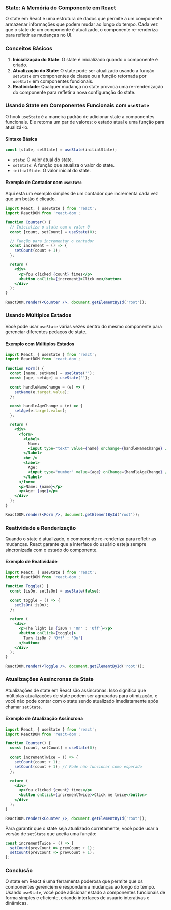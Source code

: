 ### State: A Memória do Componente em React

O state em React é uma estrutura de dados que permite a um componente armazenar informações que podem mudar ao longo do tempo. Cada vez que o state de um componente é atualizado, o componente re-renderiza para refletir as mudanças no UI.

### Conceitos Básicos

1. **Inicialização do State**: O state é inicializado quando o componente é criado.
2. **Atualização do State**: O state pode ser atualizado usando a função `setState` em componentes de classe ou a função retornada por `useState` em componentes funcionais.
3. **Reatividade**: Qualquer mudança no state provoca uma re-renderização do componente para refletir a nova configuração do state.

### Usando State em Componentes Funcionais com `useState`

O hook `useState` é a maneira padrão de adicionar state a componentes funcionais. Ele retorna um par de valores: o estado atual e uma função para atualizá-lo.

#### Sintaxe Básica

```jsx
const [state, setState] = useState(initialState);
```

- `state`: O valor atual do state.
- `setState`: A função que atualiza o valor do state.
- `initialState`: O valor inicial do state.

#### Exemplo de Contador com `useState`

Aqui está um exemplo simples de um contador que incrementa cada vez que um botão é clicado.

```jsx
import React, { useState } from 'react';
import ReactDOM from 'react-dom';

function Counter() {
  // Inicializa o state com o valor 0
  const [count, setCount] = useState(0);

  // Função para incrementar o contador
  const increment = () => {
    setCount(count + 1);
  };

  return (
    <div>
      <p>You clicked {count} times</p>
      <button onClick={increment}>Click me</button>
    </div>
  );
}

ReactDOM.render(<Counter />, document.getElementById('root'));
```

### Usando Múltiplos Estados

Você pode usar `useState` várias vezes dentro do mesmo componente para gerenciar diferentes pedaços de state.

#### Exemplo com Múltiplos Estados

```jsx
import React, { useState } from 'react';
import ReactDOM from 'react-dom';

function Form() {
  const [name, setName] = useState('');
  const [age, setAge] = useState('');

  const handleNameChange = (e) => {
    setName(e.target.value);
  };

  const handleAgeChange = (e) => {
    setAge(e.target.value);
  };

  return (
    <div>
      <form>
        <label>
          Name:
          <input type="text" value={name} onChange={handleNameChange} />
        </label>
        <br />
        <label>
          Age:
          <input type="number" value={age} onChange={handleAgeChange} />
        </label>
      </form>
      <p>Name: {name}</p>
      <p>Age: {age}</p>
    </div>
  );
}

ReactDOM.render(<Form />, document.getElementById('root'));
```

### Reatividade e Renderização

Quando o state é atualizado, o componente re-renderiza para refletir as mudanças. React garante que a interface do usuário esteja sempre sincronizada com o estado do componente.

#### Exemplo de Reatividade

```jsx
import React, { useState } from 'react';
import ReactDOM from 'react-dom';

function Toggle() {
  const [isOn, setIsOn] = useState(false);

  const toggle = () => {
    setIsOn(!isOn);
  };

  return (
    <div>
      <p>The light is {isOn ? 'On' : 'Off'}</p>
      <button onClick={toggle}>
        Turn {isOn ? 'Off' : 'On'}
      </button>
    </div>
  );
}

ReactDOM.render(<Toggle />, document.getElementById('root'));
```

### Atualizações Assíncronas de State

Atualizações de state em React são assíncronas. Isso significa que múltiplas atualizações de state podem ser agrupadas para otimização, e você não pode contar com o state sendo atualizado imediatamente após chamar `setState`.

#### Exemplo de Atualização Assíncrona

```jsx
import React, { useState } from 'react';
import ReactDOM from 'react-dom';

function Counter() {
  const [count, setCount] = useState(0);

  const incrementTwice = () => {
    setCount(count + 1);
    setCount(count + 1); // Pode não funcionar como esperado
  };

  return (
    <div>
      <p>You clicked {count} times</p>
      <button onClick={incrementTwice}>Click me twice</button>
    </div>
  );
}

ReactDOM.render(<Counter />, document.getElementById('root'));
```

Para garantir que o state seja atualizado corretamente, você pode usar a versão de `setState` que aceita uma função:

```jsx
const incrementTwice = () => {
  setCount(prevCount => prevCount + 1);
  setCount(prevCount => prevCount + 1);
};
```

### Conclusão

O state em React é uma ferramenta poderosa que permite que os componentes gerenciem e respondam a mudanças ao longo do tempo. Usando `useState`, você pode adicionar estado a componentes funcionais de forma simples e eficiente, criando interfaces de usuário interativas e dinâmicas.